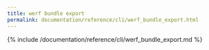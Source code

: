 ```yaml
---
title: werf bundle export
permalink: documentation/reference/cli/werf_bundle_export.html
---
```


{% include /documentation/reference/cli/werf_bundle_export.md %}

